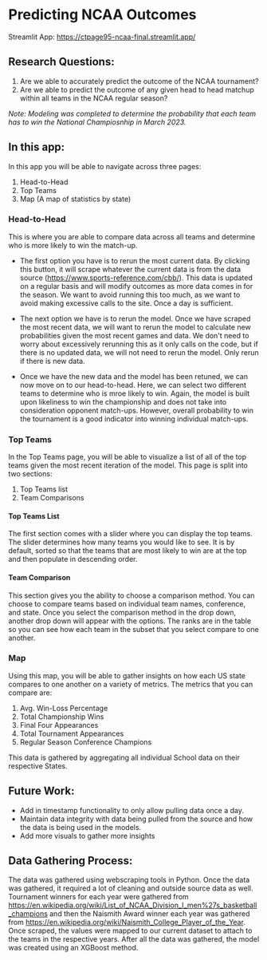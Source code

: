 # Predicting NCAA Outcomes

Streamlit App: https://ctpage95-ncaa-final.streamlit.app/

## Research Questions:
1. Are we able to accurately predict the outcome of the NCAA tournament?
2. Are we able to predict the outcome of any given head to head matchup within all teams in the NCAA regular season?

*Note: Modeling was completed to determine the probability that each team has to win the National Champiosnhip in March 2023.*

## In this app:
In this app you will be able to navigate across three pages:
  1. Head-to-Head
  2. Top Teams
  3. Map (A map of statistics by state)

### Head-to-Head
This is where you are able to compare data across all teams and determine who is more likely to win the match-up.

- The first option you have is to rerun the most current data. By clicking this button, it will scrape whatever the current data is from the data source (https://www.sports-reference.com/cbb/). This data is updated on a regular basis and will modify outcomes as more data comes in for the season. We want to avoid running this too much, as we want to avoid making excessive calls to the site. Once a day is sufficient.

- The next option we have is to rerun the model. Once we have scraped the most recent data, we will want to rerun the model to calculate new probabilities given the most recent games and data. We don't need to worry about excessively rerunning this as it only calls on the code, but if there is no updated data, we will not need to rerun the model. Only rerun if there is new data.

- Once we have the new data and the model has been retuned, we can now move on to our head-to-head. Here, we can select two different teams to determine who is mroe likely to win. Again, the model is built upon likeliness to win the championship and does not take into consideration opponent match-ups. However, overall probability to win the tournament is a good indicator into winning individual match-ups.


### Top Teams
In the Top Teams page, you will be able to visualize a list of all of the top teams given the most recent iteration of the model. This page is split into two sections:
  1. Top Teams list
  2. Team Comparisons

#### Top Teams List
The first section comes with a slider where you can display the top teams. The slider determines how many teams you would like to see. It is by default, sorted so that the teams that are most likely to win are at the top and then populate in descending order.

#### Team Comparison
This section gives you the ability to choose a comparison method. You can choose to compare teams based on individual team names, conference, and state. Once you select the comparison method in the drop down, another drop down will appear with the options. The ranks are in the table so you can see how each team in the subset that you select compare to one another.


### Map
Using this map, you will be able to gather insights on how each US state compares to one another on a variety of metrics. The metrics that you can compare are:
1. Avg. Win-Loss Percentage
2. Total Championship Wins 
3. Final Four Appearances
4. Total Tournament Appearances 
5. Regular Season Conference Champions

This data is gathered by aggregating all individual School data on their respective States.


## Future Work:
- Add in timestamp functionality to only allow pulling data once a day.
- Maintain data integrity with data being pulled from the source and how the data is being used in the models.
- Add more visuals to gather more insights

## Data Gathering Process:
The data was gathered using webscraping tools in Python. Once the data was gathered, it required a lot of cleaning and outside source data as well. Tournament winners for each year were gathered from https://en.wikipedia.org/wiki/List_of_NCAA_Division_I_men%27s_basketball_champions and then the Naismith Award winner each year was gathered from https://en.wikipedia.org/wiki/Naismith_College_Player_of_the_Year. Once scraped, the values were mapped to our current dataset to attach to the teams in the respective years. After all the data was gathered, the model was created using an XGBoost method.
